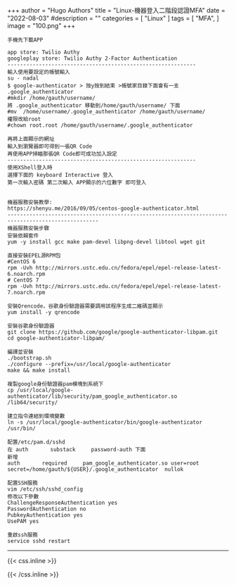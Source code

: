 +++
author = "Hugo Authors"
title = "Linux-機器登入二階段認證MFA"
date = "2022-08-03"
#description = ""
categories = [
    "Linux"
]
tags = [
    "MFA",
]
image = "100.png"
+++



    手機先下載APP
    
    app store: Twilio Authy
    googleplay store: Twilio Authy 2-Factor Authentication
    ------------------------------------------------------------ 
    輸入使用要設定的帳號輸入
    su - nadal
    $ google-authenticator > 按y按到結束 >帳號家目錄下面會有一支 .google_authenticator
    #mkdir /home/gauth/username/
    將 .google_authenticator 移動到/home/gauth/username/ 下面
    #mv  /home/username/.google_authenticator /home/gauth/username/
    權限改給root 
    #chown root.root /home/gauth/username/.google_authenticator
    
    再將上面顯示的網址
    輸入到瀏覽器即可得到一張QR Code
    再使用APP掃瞄那張QR Code即可成功加入設定
    ------------------------------------------------------------
    使用XShell登入時
    選擇下面的 keyboard Interactive 登入
    第一次輸入密碼 第二次輸入 APP顯示的六位數字 即可登入
    
    
    機器服務安裝教學:
    https://shenyu.me/2016/09/05/centos-google-authenticator.html
    ---------------------------------------------------------------------------------------------------
    機器服務安裝步驟
    安裝依賴套件
    yum -y install gcc make pam-devel libpng-devel libtool wget git
    
    直接安裝EPEL源RPM包
    #CentOS 6
    rpm -Uvh http://mirrors.ustc.edu.cn/fedora/epel/epel-release-latest-6.noarch.rpm
    # CentOS 7
    rpm -Uvh http://mirrors.ustc.edu.cn/fedora/epel/epel-release-latest-7.noarch.rpm
    
    安裝Qrencode，谷歌身份驗證器需要調用該程序生成二維碼並顯示
    yum install -y qrencode
    
    安裝谷歌身份驗證器
    git clone https://github.com/google/google-authenticator-libpam.git
    cd google-authenticator-libpam/
    
    編譯並安裝
    ./bootstrap.sh
    ./configure --prefix=/usr/local/google-authenticator
    make && make install
    
    複製google身份驗證器pam模塊到系統下
    cp /usr/local/google-authenticator/lib/security/pam_google_authenticator.so /lib64/security/
    
    建立指令連結到環境變數
    ln -s /usr/local/google-authenticator/bin/google-authenticator  /usr/bin/
    
    配置/etc/pam.d/sshd
    在 auth       substack     password-auth 下面
    新增
    auth       required     pam_google_authenticator.so user=root secret=/home/gauth/${USER}/.google_authenticator  nullok
    
    配置SSH服務
    vim /etc/ssh/sshd_config
    修改以下參數
    ChallengeResponseAuthentication yes
    PasswordAuthentication no
    PubkeyAuthentication yes
    UsePAM yes
    
    重啟ssh服務
    service sshd restart





***

{{< css.inline >}}
<style>
.emojify {
	font-family: Apple Color Emoji, Segoe UI Emoji, NotoColorEmoji, Segoe UI Symbol, Android Emoji, EmojiSymbols;
	font-size: 2rem;
	vertical-align: middle;
}
@media screen and (max-width:650px) {
  .nowrap {
    display: block;
    margin: 25px 0;
  }
}
</style>
{{< /css.inline >}}
